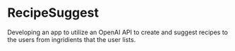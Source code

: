 # RecipeSuggest

Developing an app to utilize an OpenAI API to create and suggest recipes to the users from ingridients that the user lists.
